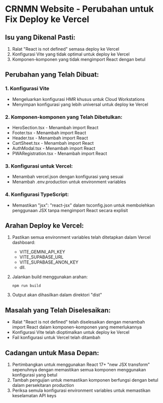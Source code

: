 # CRNMN Website - Perubahan untuk Fix Deploy ke Vercel

## Isu yang Dikenal Pasti:
1. Ralat "React is not defined" semasa deploy ke Vercel
2. Konfigurasi Vite yang tidak optimal untuk deploy ke Vercel
3. Komponen-komponen yang tidak mengimport React dengan betul

## Perubahan yang Telah Dibuat:

### 1. Konfigurasi Vite
- Mengeluarkan konfigurasi HMR khusus untuk Cloud Workstations
- Menyimpan konfigurasi yang lebih universal untuk deploy ke Vercel

### 2. Komponen-komponen yang Telah Dibetulkan:
- HeroSection.tsx - Menambah import React
- Footer.tsx - Menambah import React
- Header.tsx - Menambah import React
- CartSheet.tsx - Menambah import React
- AuthModal.tsx - Menambah import React
- PWARegistration.tsx - Menambah import React

### 3. Konfigurasi untuk Vercel:
- Menambah vercel.json dengan konfigurasi yang sesuai
- Menambah .env.production untuk environment variables

### 4. Konfigurasi TypeScript:
- Memastikan "jsx": "react-jsx" dalam tsconfig.json untuk membolehkan penggunaan JSX tanpa mengimport React secara explisit

## Arahan Deploy ke Vercel:

1. Pastikan semua environment variables telah ditetapkan dalam Vercel dashboard:
   - VITE_GEMINI_API_KEY
   - VITE_SUPABASE_URL
   - VITE_SUPABASE_ANON_KEY
   - dll.

2. Jalankan build menggunakan arahan:
   ```
   npm run build
   ```

3. Output akan dihasilkan dalam direktori "dist"

## Masalah yang Telah Diselesaikan:
- Ralat "React is not defined" telah diselesaikan dengan menambah import React dalam komponen-komponen yang memerlukannya
- Konfigurasi Vite telah dioptimalkan untuk deploy ke Vercel
- Fail konfigurasi untuk Vercel telah ditambah

## Cadangan untuk Masa Depan:
1. Pertimbangkan untuk menggunakan React 17+ "new JSX transform" sepenuhnya dengan memastikan semua komponen menggunakan konfigurasi yang betul
2. Tambah pengujian untuk memastikan komponen berfungsi dengan betul dalam persekitaran production
3. Periksa semula konfigurasi environment variables untuk memastikan keselamatan API keys